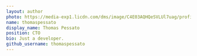 ```yaml
---
layout: author
photo: https://media-exp1.licdn.com/dms/image/C4E03AQHQeSVLUl7uag/profile-displayphoto-shrink_400_400/0/1583104493624?e=1613001600&v=beta&t=cPzQbHLmVAsM_-Cui27vijYvqkmB10ZZhDU_M6wfY9k
name: thomaspessato
display_name: Thomas Pessato
position: CTO
bio: Just a developer.
github_username: thomaspessato
---
```


